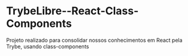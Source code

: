 # TrybeLibre--React-Class-Components
Projeto realizado para consolidar nossos conhecimentos em React pela Trybe, usando class-components
